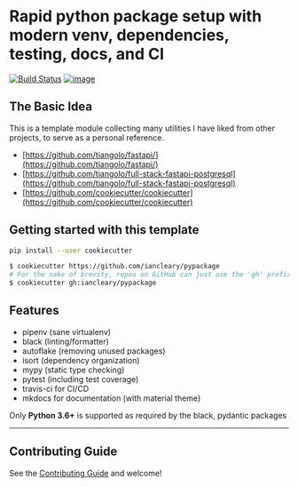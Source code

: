 # Rapid python package setup with modern venv, dependencies, testing, docs, and CI

[![Build Status](https://img.shields.io/travis/com/iancleary/pypackage/master.svg)](https://img.shields.io/travis/com/iancleary/pypackage)
[![image](https://img.shields.io/github/contributors/iancleary/pypackage.svg)](https://github.com/iancleary/pypackage/graphs/contributors)

## The Basic Idea

This is a template module collecting many utilities I have liked from other projects, to serve as a personal reference.

- [https://github.com/tiangolo/fastapi/](https://github.com/tiangolo/fastapi/)
- [https://github.com/tiangolo/full-stack-fastapi-postgresql](https://github.com/tiangolo/full-stack-fastapi-postgresql)
- [https://github.com/cookiecutter/cookiecutter](https://github.com/cookiecutter/cookiecutter)

## Getting started with this template

```bash
pip install --user cookiecutter

$ cookiecutter https://github.com/iancleary/pypackage
# For the sake of brevity, repos on GitHub can just use the 'gh' prefix
$ cookiecutter gh:iancleary/pypackage
```

## Features

- pipenv (sane virtualenv)
- black (linting/formatter)
- autoflake (removing unused packages)
- isort (dependency organization)
- mypy (static type checking)
- pytest (including test coverage)
- travis-ci for CI/CD
- mkdocs for documentation (with material theme)

Only **Python 3.6+** is supported as required by the black, pydantic packages

----------

## Contributing Guide

See the [Contributing Guide](CONTRIBUTING.md) and welcome!
